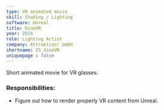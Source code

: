 ```yaml
---
type: VR animated movie
skill: Shading / Lighting
software: Unreal
title: DinoVR
year: 2024
role: Lighting Artist
company: Attraktion! GmbH
shortname: 25_dinoVR
uniquepage : false 
---
```


Short animated movie for VR glasses.<br> 
<h3>Responsibilities: </h3>
 <ul>
  <li>Figure out how to render properly VR content from Unreal.</li>
</ul> 